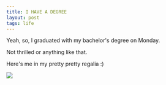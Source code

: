 ```yaml
---
title: I HAVE A DEGREE
layout: post
tags: life
---
```


Yeah, so, I graduated with my bachelor's degree on Monday.

Not thrilled or anything like that.

Here's me in my pretty pretty regalia :)

<img class="fit" src="http://i.imgur.com/s5ZmXANl.jpg">


